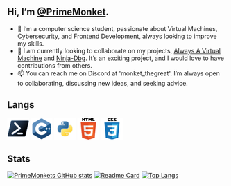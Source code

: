 ## Hi, I’m [@PrimeMonket](https://github.com/PrimeMonket).
-	👀 I’m a computer science student, passionate about Virtual Machines, Cybersecurity, and Frontend Development, always looking to improve my skills.
-	💞️ I am currently looking to collaborate on my projects, [Always A Virtual Machine](https://github.com/PrimeMonket/Always-A-Virtual-machine/) and [Ninja-Dbg](https://github.com/PrimeMonket/Ninja-Dbg). It’s an exciting project, and I would love to have contributions from others.
-	📫 You can reach me on Discord at 'monket_thegreat'. I’m always open to collaborating, discussing new ideas, and seeking advice.

## Langs
<code><img height="50" alt="PowerShell" src="https://raw.githubusercontent.com/github/explore/80688e429a7d4ef2fca1e82350fe8e3517d3494d/topics/powershell/powershell.png"></code>
<code><img height="50" alt="CSS" src="https://raw.githubusercontent.com/github/explore/80688e429a7d4ef2fca1e82350fe8e3517d3494d/topics/cpp/cpp.png"></code>
<code><img height="50" alt="Python" src="https://raw.githubusercontent.com/github/explore/80688e429a7d4ef2fca1e82350fe8e3517d3494d/topics/python/python.png"></code>
<code><img height="50" alt="HTML" src="https://raw.githubusercontent.com/github/explore/80688e429a7d4ef2fca1e82350fe8e3517d3494d/topics/html/html.png"></code>
<code><img height="50" alt="CSS" src="https://raw.githubusercontent.com/github/explore/80688e429a7d4ef2fca1e82350fe8e3517d3494d/topics/css/css.png"></code>


## Stats
[![PrimeMonkets GitHub stats](https://github-readme-stats.vercel.app/api?username=PrimeMonket)](https://github.com/anuraghazra/github-readme-stats)
[![Readme Card](https://github-readme-stats.vercel.app/api/pin/?username=PrimeMonket&repo=Always-A-Virtual-Machine)](https://github.com/anuraghazra/github-readme-stats)
[![Top Langs](https://github-readme-stats.vercel.app/api/top-langs/?username=PrimeMonket)](https://github.com/anuraghazra/github-readme-stats)

<!---
PrimeMonket/PrimeMonket is a ✨ special ✨ repository because its `README.md` (this file) appears on your GitHub profile.
You can click the Preview link to take a look at your changes.
--->
